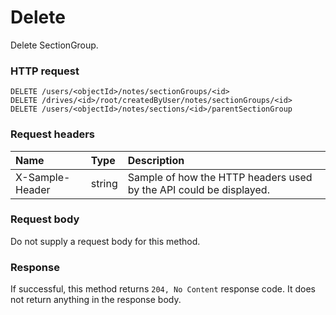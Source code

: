 # Delete

Delete SectionGroup.
### HTTP request
```http
DELETE /users/<objectId>/notes/sectionGroups/<id>
DELETE /drives/<id>/root/createdByUser/notes/sectionGroups/<id>
DELETE /users/<objectId>/notes/sections/<id>/parentSectionGroup

```
### Request headers
| Name       | Type | Description|
|:---------------|:--------|:----------|
| X-Sample-Header  | string  | Sample of how the HTTP headers used by the API could be displayed.|

### Request body
Do not supply a request body for this method.


### Response
If successful, this method returns `204, No Content` response code. It does not return anything in the response body.


<!-- uuid: 38e834ce-33ab-4476-9b70-e72b8c79bae0\n2015-10-09 15:15:46 UTC -->